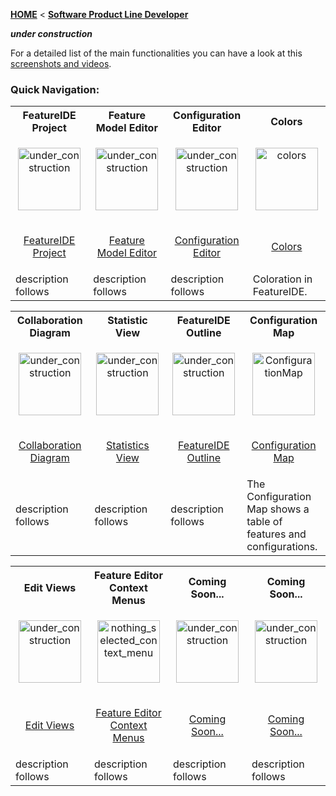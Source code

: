 <!-- Breadcrumb -->
[**HOME**](https://github.com/FeatureIDE/FeatureIDE/wiki) < [**Software Product Line Developer**](https://github.com/FeatureIDE/FeatureIDE/wiki/Software-Product-Line-Developer)

<!-- Introduction -->
_**under construction**_
 
For a detailed list of the main functionalities you can have a look at this [screenshots and videos](http://wwwiti.cs.uni-magdeburg.de/iti_db/research/featureide/#screenshots).

<!-- Quick-Navigation-Table -->
### Quick Navigation:

<table>
	<tr>
		<th>
			FeatureIDE Project
		</th>
		<th>
			Feature Model Editor
		</th>
		<th>
			Configuration Editor
		</th>
		<th>
			Colors
		</th>
	</tr>
	<tr>
		<td width="160px">
			<p align="center">
				<img height="100" width="100" alt="under_construction" src="https://github.com/FeatureIDE/FeatureIDE/wiki/Assets/under_construction.png">
			</p>
		</td>
		<td width="160px">
			<p align="center">
				<img height="100" width="100" alt="under_construction" src="https://github.com/FeatureIDE/FeatureIDE/wiki/Assets/under_construction.png">
			</p>
		</td>
		<td width="160px">
			<p align="center">
				<img height="100" width="100" alt="under_construction" src="https://github.com/FeatureIDE/FeatureIDE/wiki/Assets/under_construction.png">
			</p>
		</td>
		<td width="160px">
			<p align="center">
				<img height="100" width="100" alt="colors" src="https://raw.githubusercontent.com/wiki/FeatureIDE/FeatureIDE/Assets/Colors/ColoredFeatureDiagram.png">
			</p>
		</td>
	</tr>
	<tr>
		<td>
			<p align="center">
				<a href="/FeatureIDE/FeatureIDE/wiki/FeatureIDE-Project">FeatureIDE Project</a>
			</p>
		</td>
		<td>
			<p align="center">
				<a href="/FeatureIDE/FeatureIDE/wiki/Feature-Model-Editor">Feature Model Editor</a>
			</p>
		</td>
		<td>
			<p align="center">
				<a href="/FeatureIDE/FeatureIDE/wiki/Configuration-Editor">Configuration Editor</a>
			</p>
		</td>
		<td>
			<p align="center">
				<a href="/FeatureIDE/FeatureIDE/wiki/Colors">Colors</a>
			</p>
		</td>
	</tr>
	<tr>
		<td>
			description follows
		</td>
		<td>
			description follows
		</td>
		<td>
			description follows
		</td>
		<td>
			Coloration in FeatureIDE.
		</td>
	</tr>
</table>
<table>
	<tr>
		<th>
			Collaboration Diagram
		</th>
		<th>
			Statistic View
		</th>
		<th>
			FeatureIDE Outline
		</th>
                <th>
			Configuration Map
		</th>
	</tr>
	<tr>
		<td width="160px">
			<p align="center">
				<img height="100" width="100" alt="under_construction" src="https://github.com/FeatureIDE/FeatureIDE/wiki/Assets/under_construction.png">
			</p>
		</td>
		<td width="160px">
			<p align="center">
				<img height="100" width="100" alt="under_construction" src="https://github.com/FeatureIDE/FeatureIDE/wiki/Assets/under_construction.png">
			</p>
		</td>
		<td width="160px">
			<p align="center">
				<img height="100" width="100" alt="under_construction" src="https://github.com/FeatureIDE/FeatureIDE/wiki/Assets/under_construction.png">
			</p>
		</td>
		<td width="160px">
			<p align="center">
				<img height="100" width="100" alt="ConfigurationMap" src="https://raw.githubusercontent.com/wiki/FeatureIDE/FeatureIDE/Assets/ConfigurationMap/ConfigurationMap.png">
			</p>
		</td>
	</tr>
	<tr>
		<td>
			<p align="center">
				<a href="/FeatureIDE/FeatureIDE/wiki/Collaboration-Diagram">Collaboration Diagram</a>
			</p>
		</td>
		<td>
			<p align="center">
				<a href="/FeatureIDE/FeatureIDE/wiki/Statistics-View">Statistics View</a>
			</p>
		</td>
		<td>
			<p align="center">
				<a href="/FeatureIDE/FeatureIDE/wiki/FeatureIDE-Outline">FeatureIDE Outline</a>
			</p>
		</td>
		</td>
		<td>
			<p align="center">
				<a href="/FeatureIDE/FeatureIDE/wiki/Configuration-Map">Configuration Map</a>
			</p>
		</td>
	</tr>
	<tr>
		<td>
			description follows
		</td>
		<td>
			description follows
		</td>
		<td>
			description follows
		</td>
		<td>
			The Configuration Map shows a table of features and configurations.
		</td>
	</tr>
</table>
<table>
	<tbody>
		<tr>
			<th>
				Edit Views
          </th>
			<th>
				Feature Editor Context Menus
			</th>
			<th>
				Coming Soon...
			</th>
			<th>
				Coming Soon...
			</th>
		</tr>
		<tr>
			<td width="160px">
				<p align="center">
					<img src="https://github.com/FeatureIDE/FeatureIDE/wiki/Assets/under_construction.png" alt="under_construction" width="100" height="100" />
				</p>
			</td>
			<td width="160px">
				<p align="center">
<img src="https://user-images.githubusercontent.com/32126695/31388234-b24ca8c6-adcd-11e7-9c6f-e991c9363ae8.png" alt="nothing_selected_context_menu" width="100" height="100" />	
				</p>
			</td>
			<td width="160px">
				<p align="center">
					<img src="https://github.com/FeatureIDE/FeatureIDE/wiki/Assets/under_construction.png" alt="under_construction" width="100" height="100" />
				</p>
			</td>
			<td width="160px">
				<p align="center">
					<img src="https://github.com/FeatureIDE/FeatureIDE/wiki/Assets/under_construction.png" alt="under_construction" width="100" height="100" />
				</p>
			</td>
		</tr>
		<tr>
			<td>
				<p align="center">
					<a href="/FeatureIDE/FeatureIDE/wiki/Edit-Views">
						 Edit Views
					</a>
				</p>
			</td>
			<td>
				<p align="center">
					<a href="/FeatureIDE//FeatureIDE/wiki/Feature-Model-Context-Menus">
						 Feature Editor Context Menus
					</a>
				</p>
			</td>
			<td>
				<p align="center">
					<a href="/FeatureIDE/FeatureIDE/wiki/">
						 Coming Soon...
					</a>
				</p align="center">
			</td>
			<td>
				<p align="center">
					<a href="/FeatureIDE/FeatureIDE/wiki/">
						 Coming Soon...
					</a>
				</p>
			</td>
		</tr>
		<tr>
			<td>
				description follows
			</td>
			<td>
				description follows
			</td>
			<td>
				description follows
			</td>
			<td>
				description follows
			</td>
		</tr>
	</tbody>
</table>

<!-- Additonal content -->